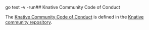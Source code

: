 go test -v -run## Knative Community Code of Conduct

The [Knative Community Code of Conduct](https://github.com/knative/community/blob/main/CODE-OF-CONDUCT.md) is defined in the [Knative community repository](https://github.com/knative/community).
